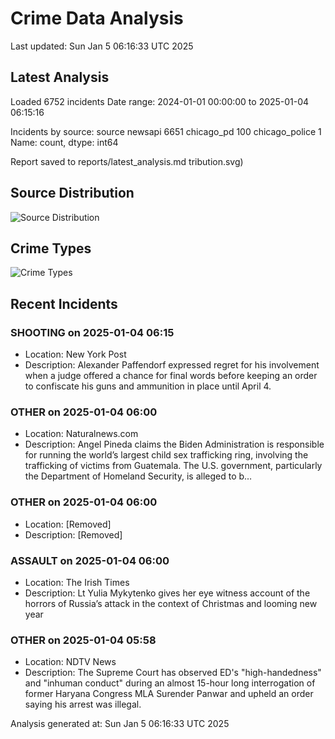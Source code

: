 # Crime Data Analysis
Last updated: Sun Jan  5 06:16:33 UTC 2025

## Latest Analysis

Loaded 6752 incidents
Date range: 2024-01-01 00:00:00 to 2025-01-04 06:15:16

Incidents by source:
source
newsapi           6651
chicago_pd         100
chicago_police       1
Name: count, dtype: int64

Report saved to reports/latest_analysis.md
tribution.svg)

## Source Distribution
![Source Distribution](images/source_distribution.svg)

## Crime Types
![Crime Types](images/crime_types.svg)

## Recent Incidents

### SHOOTING on 2025-01-04 06:15
- Location: New York Post
- Description: Alexander Paffendorf expressed regret for his involvement when a judge offered a chance for final words before keeping an order to confiscate his guns and ammunition in place until April 4.


### OTHER on 2025-01-04 06:00
- Location: Naturalnews.com
- Description: Angel Pineda claims the Biden Administration is responsible for running the world’s largest child sex trafficking ring, involving the trafficking of victims from Guatemala. The U.S. government, particularly the Department of Homeland Security, is alleged to b…


### OTHER on 2025-01-04 06:00
- Location: [Removed]
- Description: [Removed]


### ASSAULT on 2025-01-04 06:00
- Location: The Irish Times
- Description: Lt Yulia Mykytenko gives her eye witness account of the horrors of Russia’s attack in the context of Christmas and looming new year


### OTHER on 2025-01-04 05:58
- Location: NDTV News
- Description: The Supreme Court has observed ED&#039;s &quot;high-handedness&quot; and &quot;inhuman conduct&quot; during an almost 15-hour long interrogation of former Haryana Congress MLA Surender Panwar and upheld an order saying his arrest was illegal.

Analysis generated at: Sun Jan  5 06:16:33 UTC 2025
